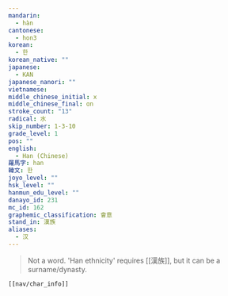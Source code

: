```yaml
---
mandarin:
  - hàn
cantonese:
  - hon3
korean:
  - 한
korean_native: ""
japanese:
  - KAN
japanese_nanori: ""
vietnamese:
middle_chinese_initial: x
middle_chinese_final: ɑn
stroke_count: "13"
radical: 水
skip_number: 1-3-10
grade_level: 1
pos: ""
english:
  - Han (Chinese)
羅馬字: han
韓文: 한
joyo_level: ""
hsk_level: ""
hanmun_edu_level: ""
danayo_id: 231
mc_id: 162
graphemic_classification: 會意
stand_in: 漢族
aliases:
  - 汉
---
```

> Not a word.  'Han ethnicity' requires [[漢族]], but it can be a surname/dynasty.
```meta-bind-embed
[[nav/char_info]]
```